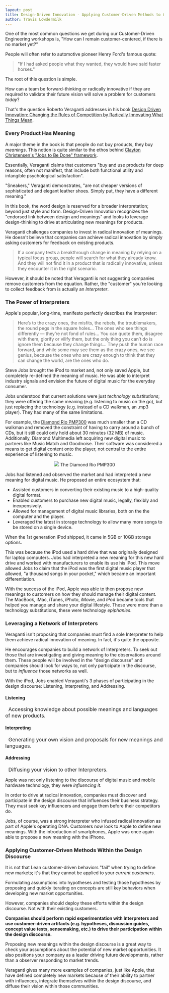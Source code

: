 ```yaml
---
layout: post
title: Design-Driven Innovation - Applying Customer-Driven Methods to Create New Markets
author: Travis Lowdermilk
---
```

One of the most common questions we get during our Customer-Driven Engineering workshops is, "How can I remain customer-centered, if there is no market yet?"

People will often refer to automotive pioneer Henry Ford's famous quote:

>"If I had asked people what they wanted, they would have said faster horses."

The root of this question is simple. 

How can a team be forward-thinking or radically innovative if they are required to validate their future vision will solve a problem for customers _today_?

That's the question Roberto Veraganti addresses in his book [Design Driven Innovation: Changing the Rules of Competition by Radically Innovating What Things Mean](https://www.amazon.com/Design-Driven-Innovation-Competition-Innovating/dp/1422124827/ref=sr_1_3?ie=UTF8&qid=1534978069&sr=8-3&keywords=design-driven+innovation, "Design Driven Innovation: Changing the Rules of Competition by Radically Innovating What Things Mean").

### Every Product Has Meaning
A major theme in the book is that people do not buy products, they buy _meanings_. This notion is quite similar to the ethos behind <a href="https://www.youtube.com/watch?v=Q63PZR7mG70">Clayton Christensen's "Jobs to Be Done" framework</a>.

Essentially, Veraganti claims that customers "buy and use products for deep reasons, often not manifest, that include both functional utility and intangible psychological satisfaction".

"Sneakers," Veraganti demonstrates, "are not cheaper versions of sophisticated and elegant leather shoes. Simply put, they have a different meaning."

In this book, the word design is reserved for a broader interpretation; beyond just style and form. Design-Driven Innovation recognizes the "endorsed link between design and meanings" and looks to leverage design-thinking to drive at articulating new meanings for products.

Veraganti challenges companies to invest in radical innovation of meanings. He doesn't believe that companies can achieve radical innovation by simply asking customers for feedback on existing products.

>If a company tests a breakthrough change in meaning by relying on a typical focus group, people will search for what they already know. And they will not find it in a product that is radically innovative, unless they encounter it in the right scenario.

However, it should be noted that Veraganti is not suggesting companies remove customers from the equation. Rather, the "customer" you're looking to collect feedback from is actually an _Interpreter_.

### The Power of Interpreters
Apple's popular, long-time, manifesto perfectly describes the Interpreter:

>Here’s to the crazy ones, the misfits, the rebels, the troublemakers, the round pegs in the square holes… The ones who see things differently — they’re not fond of rules… You can quote them, disagree with them, glorify or vilify them, but the only thing you can’t do is ignore them because they change things… They push the human race forward, and while some may see them as the crazy ones, we see genius, because the ones who are crazy enough to think that they can change the world, are the ones who do.

Steve Jobs brought the iPod to market and, not only saved Apple, but completely re-defined the meaning of music. He was able to interpret industry signals and envision the future of digital music for the everyday consumer.

Jobs understood that current solutions were just _technology substitutions_; they were offering the same meaning (e.g. listening to music on the go), but just replacing the technology (e.g. instead of a CD walkman, an .mp3 player). They had many of the same limitations. 

For example, the [Diamond Rio PMP300](https://en.wikipedia.org/wiki/Rio_PMP300, "Diamond Rio PMP300") was much smaller than a CD walkman and removed the constraint of having to carry around a bunch of CDs, but it still could only hold about 30 minutes (32 MB) of music. Additionally, Diamond Multimedia left acquiring new digital music to partners like Music Match and Goodnoise. Their software was considered a means to get digital content onto the player, not central to the entire experience of listening to music.

<p style="text-align: center">
    <img src="/images/Design-Driven-Innovation/Rio_pmp300.jpg" />
    <span class="caption">The Diamond Rio PMP300</span>
</p>

Jobs had listened and observed the market and had interpreted a new meaning for digital music. He proposed an entire ecosystem that:

* Assisted customers in converting their existing music to a high-quality digital format.
* Enabled customers to purchase new digital music, legally, flexibly and inexpensively.
* Allowed for management of digital music libraries, both on the the computer and the player.
* Leveraged the latest in storage technology to allow many more songs to be stored on a single device.

When the 1st generation iPod shipped, it came in 5GB or 10GB storage options.

This was because the iPod used a hard drive that was originally designed for laptop computers. Jobs had interpreted a new meaning for this new hard drive and worked with manufacturers to enable its use his iPod. This move allowed Jobs to claim that the iPod was the first digital music player that allowed, "a thousand songs in your pocket," which became an important differentiation.

With the success of the iPod, Apple was able to then propose new meanings to customers on how they should manage their digital content. The MacBook, iMac, iTunes, iPhoto, iMovie, and iPod became tools that helped you manage and share your digital lifestyle. These were more than a technology substitutions, these were technology _epiphanies_.

### Leveraging a Network of Interpreters
Veraganti isn't proposing that companies must find a sole Interpreter to help them achieve radical innovation of meaning. In fact, it's quite the opposite.

He encourages companies to build a network of Interpreters. To seek out those that are investigating and giving meaning to the observations around them. These people will be involved in the "design discourse" and companies should look for ways to, not only participate in the discourse, but to _influence_ those networks as well.

With the iPod, Jobs enabled Veraganti's 3 phases of participating in the design discourse: Listening, Interpreting, and Addressing.

#### Listening
<span style="margin-left:10px; font-size:16px">Accessing knowledge about possible meanings and languages of new products.</span>

#### Interpreting
<span style="margin-left:10px; font-size:16px">Generating your own vision and proposals for new meanings and languages.</span>

#### Addressing
<span style="margin-left:10px; font-size:16px">Diffusing your vision to other Interpreters.</span>

Apple was not only listening to the discourse of digital music and mobile hardware technology, they were _influencing it_.

In order to drive at radical innovation, companies must discover and participate in the design discourse that influences their business strategy. They must seek key influencers and engage them before their competitors do.

Jobs, of course, was a strong interpreter who infused radical innovation as part of Apple's operating DNA. Customers now look to Apple to define new meanings. With the introduction of smartphones, Apple was once again able to propose a new meaning with the iPhone.

### Applying Customer-Driven Methods Within the Design Discourse
It is not that Lean customer-driven behaviors "fail" when trying to define new markets; it's that they cannot be applied to your _current customers_.

Formulating assumptions into hypotheses and testing those hypotheses by proposing and quickly iterating on concepts are still key behaviors when developing new market opportunities.

However, companies should deploy these efforts within the design discourse. Not with their existing customers.

**Companies should perform rapid experimentation with Interpreters and use customer-driven artifacts (e.g. hypotheses, discussion guides, concept value tests, sensemaking, etc.) to drive their participation within the design discourse.**

Proposing new meanings within the design discourse is a great way to check your assumptions about the potential of new market opportunities. It also positions your company as a leader driving future developments, rather than a observer responding to market trends.

Veraganti gives many more examples of companies, just like Apple, that have defined completely new markets because of their ability to partner with influences, integrate themselves within the design discourse, and diffuse their vision within those communities.
